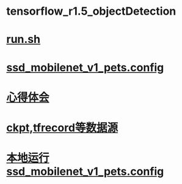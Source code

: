 # tensorflow_r1.5_objectDetection
# [run.sh](https://github.com/0492wzl/tensorflow_r1.5_objectDetection/blob/master/research/run.sh)


# [ssd_mobilenet_v1_pets.config](https://github.com/0492wzl/tensorflow_r1.5_objectDetection/blob/master/research/ssd_mobilenet_v1_pets.config)


# [心得体会](https://github.com/0492wzl/tensorflow_r1.5_objectDetection/blob/master/research/week8%E5%BF%83%E5%BE%97%E4%BD%93%E4%BC%9A.docx)


# [ckpt,tfrecord等数据源](https://github.com/0492wzl/tensorflow_r1.5_objectDetection/blob/master/research/object_detection/data/quiz-w8-data)


# [本地运行ssd_mobilenet_v1_pets.config](https://github.com/0492wzl/tensorflow_r1.5_objectDetection/blob/master/research/object_detection/data/quiz-w8-data/local_ssd_mobilenet_v1_pets.config)

